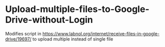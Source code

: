 # Upload-multiple-files-to-Google-Drive-without-Login

Modifies script in https://www.labnol.org/internet/receive-files-in-google-drive/19697/ to upload multiple instead of single file
